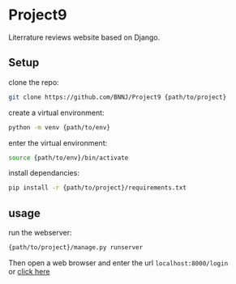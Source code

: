 # Project9

Literrature reviews website based on Django.

## Setup

clone the repo:
```sh
git clone https://github.com/BNNJ/Project9 {path/to/project}
```
create a virtual environment:
```sh
python -m venv {path/to/env}
```
enter the virtual environment:
```sh
source {path/to/env}/bin/activate
```
install dependancies:
```sh
pip install -r {path/to/project}/requirements.txt
```

## usage

run the webserver:
```sh
{path/to/project}/manage.py runserver
```

Then open a web browser and enter the url `localhost:8000/login`  
or [click here](http:localhost:8000/login)